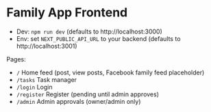 # Family App Frontend

- Dev: `npm run dev` (defaults to http://localhost:3000)
- Env: set `NEXT_PUBLIC_API_URL` to your backend (defaults to http://localhost:3001)

Pages:
- `/` Home feed (post, view posts, Facebook family feed placeholder)
- `/tasks` Task manager
- `/login` Login
- `/register` Register (pending until admin approves)
- `/admin` Admin approvals (owner/admin only)